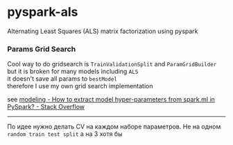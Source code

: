 # pyspark-als
Alternating Least Squares (ALS) matrix factorization using pyspark


### Params Grid Search
Cool way to do gridsearch is `TrainValidationSplit` and `ParamGridBuilder`  
but it is broken for many models including `ALS`  
it doesn't save all params to `bestModel`  
therefore I use my own grid search implementation

see [modeling - How to extract model hyper-parameters from spark.ml in PySpark? - Stack Overflow](https://stackoverflow.com/questions/36697304/how-to-extract-model-hyper-parameters-from-spark-ml-in-pyspark)


---

По идее нужно делать CV на каждом наборе параметров. Не на одном `random train test split`  а на 3 хотя бы 

